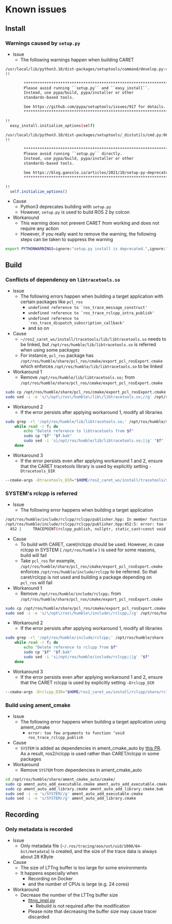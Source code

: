 <!-- cspell:ignore Drclcpp Dtracetools -->

# Known issues

## Install

### Warnings caused by `setup.py`

- Issue
  - The following warnings happen when building CARET

```sh
/usr/local/lib/python3.10/dist-packages/setuptools/command/develop.py:40: EasyInstallDeprecationWarning: easy_install command is deprecated.
!!

        ********************************************************************************
        Please avoid running ``setup.py`` and ``easy_install``.
        Instead, use pypa/build, pypa/installer or other
        standards-based tools.

        See https://github.com/pypa/setuptools/issues/917 for details.
        ********************************************************************************

!!
  easy_install.initialize_options(self)
```

```sh
/usr/local/lib/python3.10/dist-packages/setuptools/_distutils/cmd.py:66: SetuptoolsDeprecationWarning: setup.py install is deprecated.
!!

        ********************************************************************************
        Please avoid running ``setup.py`` directly.
        Instead, use pypa/build, pypa/installer or other
        standards-based tools.

        See https://blog.ganssle.io/articles/2021/10/setup-py-deprecated.html for details.
        ********************************************************************************

!!
  self.initialize_options()
```

- Cause
  - Python3 deprecates building with `setup.py`
  - However, `setup.py` is used to build ROS 2 by colcon
- Workaround
  - This warning does not prevent CARET from working and does not require any action
  - However, if you really want to remove the warning, the following steps can be taken to suppress the warning

```sh
export PYTHONWARNINGS=ignore:"setup.py install is deprecated.",ignore:"easy_install command is deprecated."
```

## Build

### Conflicts of dependency on `libtracetools.so`

- Issue
  - The following errors happen when building a target application with certain packages like `pcl_ros`
    - ``undefined reference to `ros_trace_message_construct'``
    - ``undefined reference to `ros_trace_rclcpp_intra_publish'``
    - ``undefined reference to `ros_trace_dispatch_subscription_callback'``
    - and so on
- Cause
  - `~/ros2_caret_ws/install/tracetools/lib/libtracetools.so` needs to be linked, but `/opt/ros/humble/lib/libtracetools.so` is referred when using some packages
  - For instance, `pcl_ros` package has `/opt/ros/humble/share/pcl_ros/cmake/export_pcl_rosExport.cmake` which enforces `/opt/ros/humble/lib/libtracetools.so` to be linked
- Workaround 1
  - Remove `/opt/ros/humble/lib/libtracetools.so;` from `/opt/ros/humble/share/pcl_ros/cmake/export_pcl_rosExport.cmake`

```sh
sudo cp /opt/ros/humble/share/pcl_ros/cmake/export_pcl_rosExport.cmake /opt/ros/humble/share/pcl_ros/cmake/export_pcl_rosExport.cmake.bak
sudo sed -i -e 's/\/opt\/ros\/humble\/lib\/libtracetools.so;//g' /opt/ros/humble/share/pcl_ros/cmake/export_pcl_rosExport.cmake
```

- Workaround 2
  - If the error persists after applying workaround 1, modify all libraries

```sh
sudo grep -rl '/opt/ros/humble/lib/libtracetools.so;' /opt/ros/humble/share --include="*.cmake" |
    while read -r f; do
        echo "Delete reference to libtracetools from $f"
        sudo cp "$f" "$f.bak"
        sudo sed -i 's|/opt/ros/humble/lib/libtracetools.so;||g' "$f"
    done
```

- Workaround 3
  - If the error persists even after applying workaround 1 and 2, ensure that the CARET tracetools library is used by explicitly setting `-Dtracetools_DIR`

```sh
--cmake-args -Dtracetools_DIR="$HOME/ros2_caret_ws/install/tracetools/share/tracetools/cmake"
```

### SYSTEM's rclcpp is referred

- Issue
  - The following error happens when building a target application

```sh
/opt/ros/humble/include/rclcpp/rclcpp/publisher.hpp: In member function ‘void rclcpp::Publisher<MessageT, AllocatorT>::do_inter_process_publish(const ROSMessageType&)’:
/opt/ros/humble/include/rclcpp/rclcpp/publisher.hpp:452:5: error: too few arguments to function ‘void ros_trace_rclcpp_publish(const void*, const void*, uint64_t)’
  452 |     TRACEPOINT(rclcpp_publish, nullptr, static_cast<const void *>(&msg));
```

- Cause
  - To build with CARET, caret/rclcpp should be used. However, in case rclcpp in SYSTEM ( `/opt/ros/humble` ) is used for some reasons, build will fail
  - Take `pcl_ros` for example, `/opt/ros/humble/share/pcl_ros/cmake/export_pcl_rosExport.cmake` enforces `/opt/ros/humble/include/rclcpp` to be referred. So that caret/rclcpp is not used and building a package depending on `pcl_ros` will fail
- Workaround 1
  - Remove `/opt/ros/humble/include/rclcpp;` from `/opt/ros/humble/share/pcl_ros/cmake/export_pcl_rosExport.cmake`

```sh
sudo cp /opt/ros/humble/share/pcl_ros/cmake/export_pcl_rosExport.cmake /opt/ros/humble/share/pcl_ros/cmake/export_pcl_rosExport.cmake.bak2
sudo sed -i -e 's/\/opt\/ros\/humble\/include\/rclcpp;//g' /opt/ros/humble/share/pcl_ros/cmake/export_pcl_rosExport.cmake
```

- Workaround 2
  - If the error persists after applying workaround 1, modify all libraries

```sh
sudo grep -rl '/opt/ros/humble/include/rclcpp;' /opt/ros/humble/share --include="*.cmake" |
    while read -r f; do
        echo "Delete reference to rclcpp from $f"
        sudo cp "$f" "$f.bak"
        sudo sed -i 's|/opt/ros/humble/include/rclcpp;||g' "$f"
    done
```

- Workaround 3
  - If the error persists even after applying workaround 1 and 2, ensure that the CARET rclcpp is used by explicitly setting `-Drclcpp_DIR`

```sh
--cmake-args -Drclcpp_DIR="$HOME/ros2_caret_ws/install/rclcpp/share/rclcpp/cmake"
```

### Build using ament_cmake

- Issue
  - The following error happens when building a target application using ament_cmake
    - `error: too few arguments to function ‘void ros_trace_rclcpp_publish`
- Cause
  - `SYSTEM` is added as dependencies in ament_cmake_auto by [this PR](https://github.com/ament/ament_cmake/commit/799183ab9bcfd9b66df0de9b644abaf8c9b78e84). As a result, ros2/rclcpp is used rather than CARET/rclcpp in some packages
- Workaround
  - Remove `SYSTEM` from dependencies in ament_cmake_auto

```sh
cd /opt/ros/humble/share/ament_cmake_auto/cmake/
sudo cp ament_auto_add_executable.cmake ament_auto_add_executable.cmake.bak
sudo cp ament_auto_add_library.cmake ament_auto_add_library.cmake.bak
sudo sed -i -e 's/SYSTEM//g' ament_auto_add_executable.cmake
sudo sed -i -e 's/SYSTEM//g' ament_auto_add_library.cmake
```

## Recording

### Only metadata is recorded

- Issue
  - Only metadata file (`~/.ros/tracing/ooo/ust/uid/1000/64-bit/metadata`) is created, and the size of the trace data is always about 28 KByte
- Cause
  - The size of LTTng buffer is too large for some environments
  - It happens especially when
    - Recording on Docker
    - and the number of CPUs is large (e.g. 24 cores)
- Workaround
  - Decrease the number of the LTTng buffer size
    - [lttng_impl.py](https://github.com/tier4/ros2_tracing/blob/64545052077d38c770b0c6e73fad221bcaba0583/tracetools_trace/tracetools_trace/tools/lttng_impl.py#L157)
      - Rebuild is not required after the modification
    - Please note that decreasing the buffer size may cause tracer discarded
